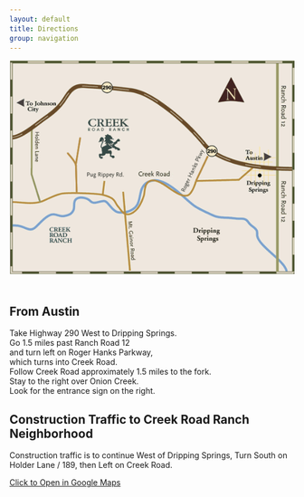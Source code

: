 ```yaml
---
layout: default
title: Directions
group: navigation
---
```


<img src="/img/creekroadranchmap.png" style="margin-bottom:20px;max-width:100%" />

## From Austin

Take Highway 290 West to Dripping Springs.<br/>
Go 1.5 miles past Ranch Road 12<br/>
and turn left on Roger Hanks Parkway,<br/>
which turns into Creek Road.<br/>
Follow Creek Road approximately 1.5 miles to the fork.<br/>
Stay to the right over Onion Creek.<br/>
Look for the entrance sign on the right.

## Construction Traffic to Creek Road Ranch Neighborhood
Construction traffic is to continue West of Dripping Springs, Turn South on Holder Lane / 189, then Left on Creek Road.

<a href="https://www.google.com/maps/dir/Dripping+Springs,+TX/Pug+Rippy+Rd,+Dripping+Springs,+TX+78620/@30.1859391,-98.144893,13z/am=t/data=!4m24!4m23!1m15!1m1!1s0x865b3f87a07d6b29:0x152d629137da9c6b!2m2!1d-98.0866781!2d30.1902067!3m4!1m2!1d-98.1189636!2d30.2047782!3s0x865b41e9af9e3ef3:0x663398ab1feaba7b!3m4!1m2!1d-98.1518019!2d30.2033905!3s0x865b6a14ec23d1c9:0x275b7ea06aeee544!1m5!1m1!1s0x865b69ff8837c581:0x91c006f855b25fa1!2m2!1d-98.1380696!2d30.1862768!3e0?hl=en-US">
Click to Open in Google Maps
</a>